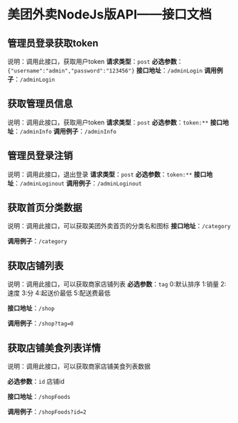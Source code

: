 # 美团外卖NodeJs版API——接口文档

## 管理员登录获取token
说明：调用此接口，获取用户token
 **请求类型**：`post`
 **必选参数**：`{"username":"admin","password":"123456"}`
 **接口地址**：`/adminLogin`
 **调用例子**：`/adminLogin`
 
## 获取管理员信息
说明：调用此接口，获取用户token
 **请求类型**：`post`
 **必选参数**：`token:**`
 **接口地址**：`/adminInfo`
 **调用例子**：`/adminInfo`
 
## 管理员登录注销
说明：调用此接口，退出登录
 **请求类型**：`post`
 **必选参数**：`token:**`
 **接口地址**：`/adminLoginout`
 **调用例子**：`/adminLoginout`


## 获取首页分类数据
说明：调用此接口，可以获取美团外卖首页的分类名和图标
 ****接口地址****：`/category`
 
 ****调用例子****：`/category`
 
## 获取店铺列表
说明：调用此接口，可以获取商家店铺列表
 **必选参数**：`tag` 0:默认排序  1:销量  2:速度  3:分  4:起送价最低  5:配送费最低

 **接口地址**：`/shop`
 
 **调用例子**：`/shop?tag=0`
 
## 获取店铺美食列表详情
说明：调用此接口，可以获取商家店铺美食列表数据

 **必选参数**：`id` 店铺id

 **接口地址**：`/shopFoods`
 
 **调用例子**：`/shopFoods?id=2`